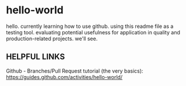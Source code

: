 # hello-world

hello. currently learning how to use github. using this readme file as a testing tool. evaluating potential usefulness for application in quality and production-related projects. we'll see.

HELPFUL LINKS
---------------
Github - Branches/Pull Request tutorial (the very basics): https://guides.github.com/activities/hello-world/
